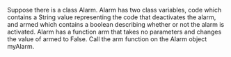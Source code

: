 Suppose there is a class Alarm. Alarm has two class variables, code which contains a String value representing the code that deactivates the alarm, and armed which contains a boolean describing whether or not the alarm is activated. 
Alarm has a function arm that takes no parameters and changes the value of armed to False. Call the arm function on the Alarm object myAlarm. 
